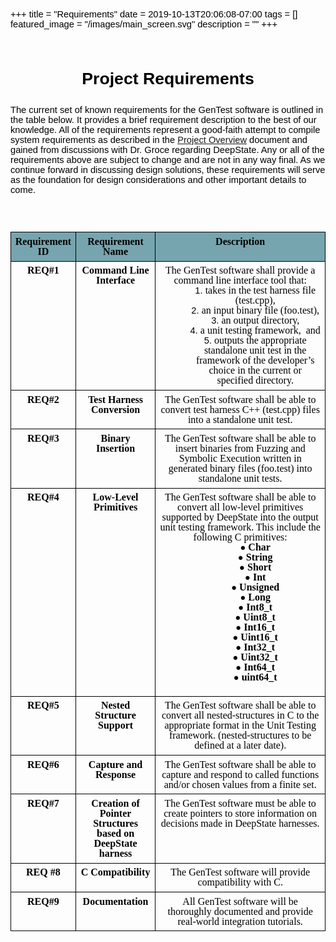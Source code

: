 +++
title =  "Requirements"
date = 2019-10-13T20:06:08-07:00
tags = []
featured_image = "/images/main_screen.svg"
description = ""
+++
# Project Requirements 


The current set of known requirements for the GenTest software is outlined in the table below. It provides a brief requirement description to the best of our knowledge. All of the requirements represent a good-faith attempt to compile system requirements as described in the [Project Overview](https://www.cefns.nau.edu/~edo/Classes/CS_Capstone/Projects/F19/Groce-Deepstate.pdf) document and gained from discussions with Dr. Groce regarding DeepState.
    Any or all of the requirements above are subject to change and are not in any way final. As we continue forward in discussing design solutions, these requirements will serve as the foundation for design considerations and other important details to come.


<style type="text/css">.lst-kix_ujahvsvxzlra-4>li{counter-increment:lst-ctn-kix_ujahvsvxzlra-4}ol.lst-kix_ujahvsvxzlra-8.start{counter-reset:lst-ctn-kix_ujahvsvxzlra-8 0}ol.lst-kix_83s431f5he2p-6{list-style-type:none}ol.lst-kix_83s431f5he2p-5{list-style-type:none}ol.lst-kix_83s431f5he2p-0.start{counter-reset:lst-ctn-kix_83s431f5he2p-0 0}ol.lst-kix_83s431f5he2p-4{list-style-type:none}ol.lst-kix_83s431f5he2p-3{list-style-type:none}ol.lst-kix_ujahvsvxzlra-5.start{counter-reset:lst-ctn-kix_ujahvsvxzlra-5 0}ol.lst-kix_83s431f5he2p-8{list-style-type:none}ol.lst-kix_83s431f5he2p-7{list-style-type:none}ol.lst-kix_ujahvsvxzlra-4{list-style-type:none}.lst-kix_rop068xp75kp-7>li:before{content:"\0025cb  "}ol.lst-kix_ujahvsvxzlra-3{list-style-type:none}ol.lst-kix_ujahvsvxzlra-6{list-style-type:none}ol.lst-kix_ujahvsvxzlra-5{list-style-type:none}ol.lst-kix_83s431f5he2p-2{list-style-type:none}ol.lst-kix_83s431f5he2p-8.start{counter-reset:lst-ctn-kix_83s431f5he2p-8 0}ol.lst-kix_ujahvsvxzlra-8{list-style-type:none}.lst-kix_rop068xp75kp-5>li:before{content:"\0025a0  "}ol.lst-kix_83s431f5he2p-1{list-style-type:none}ol.lst-kix_ujahvsvxzlra-7{list-style-type:none}ol.lst-kix_83s431f5he2p-0{list-style-type:none}.lst-kix_rop068xp75kp-4>li:before{content:"\0025cb  "}.lst-kix_rop068xp75kp-8>li:before{content:"\0025a0  "}.lst-kix_rop068xp75kp-3>li:before{content:"\0025cf  "}ol.lst-kix_ujahvsvxzlra-0{list-style-type:none}ol.lst-kix_ujahvsvxzlra-2{list-style-type:none}.lst-kix_rop068xp75kp-2>li:before{content:"\0025a0  "}ol.lst-kix_ujahvsvxzlra-1{list-style-type:none}.lst-kix_ujahvsvxzlra-3>li{counter-increment:lst-ctn-kix_ujahvsvxzlra-3}.lst-kix_83s431f5he2p-7>li{counter-increment:lst-ctn-kix_83s431f5he2p-7}.lst-kix_rop068xp75kp-6>li:before{content:"\0025cf  "}.lst-kix_ujahvsvxzlra-6>li{counter-increment:lst-ctn-kix_ujahvsvxzlra-6}ul.lst-kix_rop068xp75kp-7{list-style-type:none}ul.lst-kix_rop068xp75kp-8{list-style-type:none}.lst-kix_83s431f5he2p-7>li:before{content:"" counter(lst-ctn-kix_83s431f5he2p-7,lower-latin) ". "}.lst-kix_83s431f5he2p-6>li:before{content:"" counter(lst-ctn-kix_83s431f5he2p-6,decimal) ". "}.lst-kix_83s431f5he2p-8>li:before{content:"" counter(lst-ctn-kix_83s431f5he2p-8,lower-roman) ". "}ol.lst-kix_ujahvsvxzlra-3.start{counter-reset:lst-ctn-kix_ujahvsvxzlra-3 0}ol.lst-kix_83s431f5he2p-2.start{counter-reset:lst-ctn-kix_83s431f5he2p-2 0}.lst-kix_83s431f5he2p-3>li:before{content:"" counter(lst-ctn-kix_83s431f5he2p-3,decimal) ". "}.lst-kix_83s431f5he2p-6>li{counter-increment:lst-ctn-kix_83s431f5he2p-6}.lst-kix_83s431f5he2p-2>li:before{content:"" counter(lst-ctn-kix_83s431f5he2p-2,lower-roman) ". "}.lst-kix_83s431f5he2p-4>li:before{content:"" counter(lst-ctn-kix_83s431f5he2p-4,lower-latin) ". "}.lst-kix_83s431f5he2p-1>li:before{content:"" counter(lst-ctn-kix_83s431f5he2p-1,lower-latin) ". "}.lst-kix_83s431f5he2p-5>li:before{content:"" counter(lst-ctn-kix_83s431f5he2p-5,lower-roman) ". "}.lst-kix_ujahvsvxzlra-8>li{counter-increment:lst-ctn-kix_ujahvsvxzlra-8}.lst-kix_83s431f5he2p-0>li:before{content:"" counter(lst-ctn-kix_83s431f5he2p-0,decimal) ". "}ol.lst-kix_83s431f5he2p-3.start{counter-reset:lst-ctn-kix_83s431f5he2p-3 0}ol.lst-kix_ujahvsvxzlra-2.start{counter-reset:lst-ctn-kix_ujahvsvxzlra-2 0}.lst-kix_ujahvsvxzlra-5>li{counter-increment:lst-ctn-kix_ujahvsvxzlra-5}.lst-kix_83s431f5he2p-3>li{counter-increment:lst-ctn-kix_83s431f5he2p-3}.lst-kix_rmyud1qxnyz7-0>li:before{content:"\0025cf  "}.lst-kix_ujahvsvxzlra-2>li{counter-increment:lst-ctn-kix_ujahvsvxzlra-2}.lst-kix_rmyud1qxnyz7-2>li:before{content:"\0025a0  "}.lst-kix_83s431f5he2p-0>li{counter-increment:lst-ctn-kix_83s431f5he2p-0}.lst-kix_rmyud1qxnyz7-1>li:before{content:"\0025cb  "}.lst-kix_rmyud1qxnyz7-5>li:before{content:"\0025a0  "}ul.lst-kix_rop068xp75kp-1{list-style-type:none}ul.lst-kix_rop068xp75kp-2{list-style-type:none}ul.lst-kix_rop068xp75kp-0{list-style-type:none}ul.lst-kix_rop068xp75kp-5{list-style-type:none}.lst-kix_rmyud1qxnyz7-4>li:before{content:"\0025cb  "}ul.lst-kix_rop068xp75kp-6{list-style-type:none}ul.lst-kix_rop068xp75kp-3{list-style-type:none}.lst-kix_rmyud1qxnyz7-3>li:before{content:"\0025cf  "}ul.lst-kix_rop068xp75kp-4{list-style-type:none}.lst-kix_83s431f5he2p-4>li{counter-increment:lst-ctn-kix_83s431f5he2p-4}.lst-kix_rmyud1qxnyz7-6>li:before{content:"\0025cf  "}.lst-kix_rmyud1qxnyz7-8>li:before{content:"\0025a0  "}.lst-kix_rmyud1qxnyz7-7>li:before{content:"\0025cb  "}ol.lst-kix_83s431f5he2p-7.start{counter-reset:lst-ctn-kix_83s431f5he2p-7 0}.lst-kix_xe73szdc95yh-5>li:before{content:"\0025a0  "}.lst-kix_xe73szdc95yh-6>li:before{content:"\0025cf  "}.lst-kix_xe73szdc95yh-7>li:before{content:"\0025cb  "}.lst-kix_83s431f5he2p-5>li{counter-increment:lst-ctn-kix_83s431f5he2p-5}.lst-kix_xe73szdc95yh-8>li:before{content:"\0025a0  "}ol.lst-kix_ujahvsvxzlra-4.start{counter-reset:lst-ctn-kix_ujahvsvxzlra-4 0}ul.lst-kix_xe73szdc95yh-8{list-style-type:none}ol.lst-kix_83s431f5he2p-1.start{counter-reset:lst-ctn-kix_83s431f5he2p-1 0}ul.lst-kix_xe73szdc95yh-7{list-style-type:none}ol.lst-kix_ujahvsvxzlra-1.start{counter-reset:lst-ctn-kix_ujahvsvxzlra-1 0}ol.lst-kix_83s431f5he2p-4.start{counter-reset:lst-ctn-kix_83s431f5he2p-4 0}.lst-kix_ujahvsvxzlra-0>li{counter-increment:lst-ctn-kix_ujahvsvxzlra-0}.lst-kix_83s431f5he2p-1>li{counter-increment:lst-ctn-kix_83s431f5he2p-1}ul.lst-kix_rmyud1qxnyz7-8{list-style-type:none}ul.lst-kix_rmyud1qxnyz7-7{list-style-type:none}ul.lst-kix_rmyud1qxnyz7-6{list-style-type:none}ul.lst-kix_rmyud1qxnyz7-1{list-style-type:none}ul.lst-kix_rmyud1qxnyz7-0{list-style-type:none}.lst-kix_ujahvsvxzlra-7>li{counter-increment:lst-ctn-kix_ujahvsvxzlra-7}ul.lst-kix_rmyud1qxnyz7-5{list-style-type:none}ul.lst-kix_rmyud1qxnyz7-4{list-style-type:none}ul.lst-kix_rmyud1qxnyz7-3{list-style-type:none}ol.lst-kix_ujahvsvxzlra-7.start{counter-reset:lst-ctn-kix_ujahvsvxzlra-7 0}ul.lst-kix_rmyud1qxnyz7-2{list-style-type:none}.lst-kix_rop068xp75kp-1>li:before{content:"\0025cb  "}.lst-kix_rop068xp75kp-0>li:before{content:"\0025cf  "}ul.lst-kix_xe73szdc95yh-2{list-style-type:none}.lst-kix_83s431f5he2p-2>li{counter-increment:lst-ctn-kix_83s431f5he2p-2}ul.lst-kix_xe73szdc95yh-1{list-style-type:none}ol.lst-kix_ujahvsvxzlra-0.start{counter-reset:lst-ctn-kix_ujahvsvxzlra-0 0}ul.lst-kix_xe73szdc95yh-0{list-style-type:none}ol.lst-kix_83s431f5he2p-5.start{counter-reset:lst-ctn-kix_83s431f5he2p-5 0}.lst-kix_ujahvsvxzlra-1>li{counter-increment:lst-ctn-kix_ujahvsvxzlra-1}ul.lst-kix_xe73szdc95yh-6{list-style-type:none}ul.lst-kix_xe73szdc95yh-5{list-style-type:none}ul.lst-kix_xe73szdc95yh-4{list-style-type:none}ul.lst-kix_xe73szdc95yh-3{list-style-type:none}.lst-kix_ujahvsvxzlra-3>li:before{content:"" counter(lst-ctn-kix_ujahvsvxzlra-3,decimal) ". "}.lst-kix_ujahvsvxzlra-2>li:before{content:"" counter(lst-ctn-kix_ujahvsvxzlra-2,lower-roman) ". "}.lst-kix_ujahvsvxzlra-4>li:before{content:"" counter(lst-ctn-kix_ujahvsvxzlra-4,lower-latin) ". "}.lst-kix_ujahvsvxzlra-1>li:before{content:"" counter(lst-ctn-kix_ujahvsvxzlra-1,lower-latin) ". "}.lst-kix_ujahvsvxzlra-5>li:before{content:"" counter(lst-ctn-kix_ujahvsvxzlra-5,lower-roman) ". "}ol.lst-kix_83s431f5he2p-6.start{counter-reset:lst-ctn-kix_83s431f5he2p-6 0}.lst-kix_ujahvsvxzlra-7>li:before{content:"" counter(lst-ctn-kix_ujahvsvxzlra-7,lower-latin) ". "}.lst-kix_83s431f5he2p-8>li{counter-increment:lst-ctn-kix_83s431f5he2p-8}.lst-kix_ujahvsvxzlra-0>li:before{content:"" counter(lst-ctn-kix_ujahvsvxzlra-0,decimal) ". "}.lst-kix_ujahvsvxzlra-6>li:before{content:"" counter(lst-ctn-kix_ujahvsvxzlra-6,decimal) ". "}.lst-kix_ujahvsvxzlra-8>li:before{content:"" counter(lst-ctn-kix_ujahvsvxzlra-8,lower-roman) ". "}.lst-kix_xe73szdc95yh-4>li:before{content:"\0025cb  "}.lst-kix_xe73szdc95yh-3>li:before{content:"\0025cf  "}ol.lst-kix_ujahvsvxzlra-6.start{counter-reset:lst-ctn-kix_ujahvsvxzlra-6 0}.lst-kix_xe73szdc95yh-1>li:before{content:"\0025cb  "}.lst-kix_xe73szdc95yh-0>li:before{content:"\0025cf  "}.lst-kix_xe73szdc95yh-2>li:before{content:"\0025a0  "}ol{margin:0;padding:0}table td,table th{padding:0}.c26{border-right-style:solid;padding:5pt 5pt 5pt 5pt;border-bottom-color:#000000;border-top-width:1pt;border-right-width:1pt;border-left-color:#000000;vertical-align:top;border-right-color:#000000;border-left-width:1pt;border-top-style:solid;border-left-style:solid;border-bottom-width:1pt;width:288pt;border-top-color:#000000;border-bottom-style:solid}.c25{border-right-style:solid;padding:5pt 5pt 5pt 5pt;border-bottom-color:#000000;border-top-width:1pt;border-right-width:1pt;border-left-color:#000000;vertical-align:top;border-right-color:#000000;border-left-width:1pt;border-top-style:solid;border-left-style:solid;border-bottom-width:1pt;width:269.2pt;border-top-color:#000000;border-bottom-style:solid}.c10{border-right-style:solid;padding:5pt 5pt 5pt 5pt;border-bottom-color:#000000;border-top-width:1pt;border-right-width:1pt;border-left-color:#000000;vertical-align:top;border-right-color:#000000;border-left-width:1pt;border-top-style:solid;border-left-style:solid;border-bottom-width:1pt;width:86.2pt;border-top-color:#000000;border-bottom-style:solid}.c15{border-right-style:solid;padding:5pt 5pt 5pt 5pt;border-bottom-color:#000000;border-top-width:1pt;border-right-width:1pt;border-left-color:#000000;vertical-align:top;border-right-color:#000000;border-left-width:1pt;border-top-style:solid;border-left-style:solid;border-bottom-width:1pt;width:57.8pt;border-top-color:#000000;border-bottom-style:solid}.c24{border-right-style:solid;padding:5pt 5pt 5pt 5pt;border-bottom-color:#000000;border-top-width:1pt;border-right-width:1pt;border-left-color:#000000;vertical-align:top;border-right-color:#000000;border-left-width:1pt;border-top-style:solid;border-left-style:solid;border-bottom-width:1pt;width:60.8pt;border-top-color:#000000;border-bottom-style:solid}.c23{border-right-style:solid;padding:5pt 5pt 5pt 5pt;border-bottom-color:#000000;border-top-width:1pt;border-right-width:1pt;border-left-color:#000000;vertical-align:top;border-right-color:#000000;border-left-width:1pt;border-top-style:solid;border-left-style:solid;border-bottom-width:1pt;width:78pt;border-top-color:#000000;border-bottom-style:solid}.c28{border-right-style:solid;padding:5pt 5pt 5pt 5pt;border-bottom-color:#000000;border-top-width:1pt;border-right-width:1pt;border-left-color:#000000;vertical-align:top;border-right-color:#000000;border-left-width:1pt;border-top-style:solid;border-left-style:solid;border-bottom-width:1pt;width:90.8pt;border-top-color:#000000;border-bottom-style:solid}.c27{border-right-style:solid;padding:5pt 5pt 5pt 5pt;border-bottom-color:#000000;border-top-width:1pt;border-right-width:1pt;border-left-color:#000000;vertical-align:top;border-right-color:#000000;border-left-width:1pt;border-top-style:solid;border-left-style:solid;border-bottom-width:1pt;width:87.8pt;border-top-color:#000000;border-bottom-style:solid}.c8{color:#000000;font-weight:400;text-decoration:none;vertical-align:baseline;font-size:11pt;font-family:"Arial";font-style:normal}.c18{padding-top:20pt;padding-bottom:6pt;line-height:1.15;page-break-after:avoid;orphans:2;widows:2;text-align:center}.c14{padding-top:16pt;padding-bottom:4pt;line-height:1.15;page-break-after:avoid;orphans:2;widows:2;text-align:center}.c31{color:#000000;font-weight:400;text-decoration:none;vertical-align:baseline;font-size:20pt;font-family:"Arial";font-style:normal}.c20{margin-left:36pt;padding-top:3pt;padding-bottom:0pt;line-height:1.0;orphans:2;widows:2;text-align:center}.c39{color:#000000;font-weight:400;text-decoration:none;vertical-align:baseline;font-size:14pt;font-family:"Times New Roman";font-style:normal}.c0{color:#000000;font-weight:700;text-decoration:none;vertical-align:baseline;font-size:14pt;font-family:"Times New Roman";font-style:normal}.c1{padding-top:0pt;padding-bottom:0pt;line-height:1.15;orphans:2;widows:2;text-align:center;height:11pt}.c2{color:#000000;font-weight:400;text-decoration:none;vertical-align:baseline;font-size:12pt;font-family:"Times New Roman";font-style:normal}.c21{padding-top:0pt;padding-bottom:0pt;line-height:1.15;orphans:2;widows:2;text-align:right}.c11{color:#000000;text-decoration:none;vertical-align:baseline;font-size:11pt;font-family:"Arial";font-style:normal}.c3{padding-top:0pt;padding-bottom:0pt;line-height:1.15;orphans:2;widows:2;text-align:center}.c9{margin-left:36pt;padding-top:0pt;padding-left:0pt;padding-bottom:0pt;line-height:1.0;text-align:center}.c40{padding-top:4pt;padding-bottom:0pt;line-height:1.0;orphans:2;widows:2;text-align:center}.c22{padding-top:10pt;padding-bottom:0pt;line-height:1.0;orphans:2;widows:2;text-align:center}.c13{color:#000000;text-decoration:none;vertical-align:baseline;font-size:12pt;font-family:"Times New Roman";font-style:normal}.c30{color:#434343;text-decoration:none;vertical-align:baseline;font-size:14pt;font-family:"Arial";font-style:normal}.c43{padding-top:3pt;padding-bottom:4pt;line-height:1.0;orphans:2;widows:2;text-align:center}.c5{padding-top:0pt;padding-bottom:0pt;line-height:1.0;text-align:center}.c33{color:#000000;text-decoration:none;vertical-align:baseline;font-style:italic}.c17{padding-top:0pt;padding-bottom:0pt;line-height:1.0;text-align:center}.c36{border-spacing:0;border-collapse:collapse;margin-right:auto}.c19{background-color:#ffffff;max-width:468pt;padding:72pt 72pt 72pt 72pt}.c7{font-size:12pt;font-family:"Times New Roman";font-weight:400}.c41{font-weight:400;font-size:20pt;font-family:"Arial"}.c35{font-size:12pt;font-family:"Times New Roman"}.c37{padding:0;margin:0}.c6{color:inherit;text-decoration:inherit}.c16{margin-left:36pt;padding-left:0pt}.c32{background-color:#76a5af}.c38{height:11pt}.c42{margin-left:36pt}.c29{height:28pt}.c12{height:0pt}.c4{font-weight:700}.c34{font-style:italic}.title{padding-top:0pt;color:#000000;font-size:26pt;padding-bottom:3pt;font-family:"Arial";line-height:1.15;page-break-after:avoid;orphans:2;widows:2;text-align:center}.subtitle{padding-top:0pt;color:#666666;font-size:15pt;padding-bottom:16pt;font-family:"Arial";line-height:1.15;page-break-after:avoid;orphans:2;widows:2;text-align:center}li{color:#000000;font-size:11pt;font-family:"Arial"}p{margin:0;color:#000000;font-size:11pt;font-family:"Arial"}h1{padding-top:20pt;color:#000000;font-size:20pt;padding-bottom:6pt;font-family:"Arial";line-height:1.15;page-break-after:avoid;orphans:2;widows:2;text-align:center}h2{padding-top:18pt;color:#000000;font-size:16pt;padding-bottom:6pt;font-family:"Arial";line-height:1.15;page-break-after:avoid;orphans:2;widows:2;text-align:center}h3{padding-top:16pt;color:#434343;font-size:14pt;padding-bottom:4pt;font-family:"Arial";line-height:1.15;page-break-after:avoid;orphans:2;widows:2;text-align:center}h4{padding-top:14pt;color:#666666;font-size:12pt;padding-bottom:4pt;font-family:"Arial";line-height:1.15;page-break-after:avoid;orphans:2;widows:2;text-align:center}h5{padding-top:12pt;color:#666666;font-size:11pt;padding-bottom:4pt;font-family:"Arial";line-height:1.15;page-break-after:avoid;orphans:2;widows:2;text-align:center}h6{padding-top:12pt;color:#666666;font-size:11pt;padding-bottom:4pt;font-family:"Arial";line-height:1.15;page-break-after:avoid;font-style:italic;orphans:2;widows:2;text-align:center}</style><span class="c30 c4"></span></h3><p class="c1"><span class="c2"></span></p><p class="c3"><span class="c2"></span></p>   <p class="c1"><span class="c2"></span></p><p class="c3"><span class="c13 c4"></span></p><p class="c1"><span class="c13 c4"></span></p><a id="t.74c7086f63e11f88d2379720bb7e1ade2c898c82"></a><a id="t.0"></a><table class="c36"><tbody><tr class="c29"><td class="c15 c32" colspan="1" rowspan="1"><p class="c5"><span class="c13 c4">Requirement ID</span></p></td><td class="c27 c32" colspan="1" rowspan="1"><p class="c5"><span class="c13 c4">Requirement Name</span></p></td><td class="c26 c32" colspan="1" rowspan="1"><p class="c5"><span class="c13 c4">Description</span></p></td></tr><tr class="c12"><td class="c15" colspan="1" rowspan="1"><p class="c5"><span class="c13 c4">REQ#1</span></p></td><td class="c27" colspan="1" rowspan="1"><p class="c5"><span class="c13 c4">Command Line Interface</span></p></td><td class="c26" colspan="1" rowspan="1"><p class="c17"><span class="c2">The GenTest software shall provide a command line interface tool that:</span></p><ol class="c37 lst-kix_83s431f5he2p-0 start" start="1"><li class="c9"><span class="c2">takes in the test harness file (test.cpp), </span></li><li class="c9"><span class="c2">an input binary file (foo.test), </span></li><li class="c9"><span class="c2">an output directory,</span></li><li class="c9"><span class="c2">a unit testing framework, &nbsp;and </span></li><li class="c9"><span class="c2">outputs the appropriate standalone unit test in the framework of the developer&rsquo;s choice in the current or specified directory.</span></li></ol></td></tr><tr class="c12"><td class="c15" colspan="1" rowspan="1"><p class="c5"><span class="c13 c4">REQ#2</span></p></td><td class="c27" colspan="1" rowspan="1"><p class="c5"><span class="c13 c4">Test Harness Conversion</span></p></td><td class="c26" colspan="1" rowspan="1"><p class="c17"><span class="c2">The GenTest software shall be able to convert test harness C++ (test.cpp) files into a standalone unit test.</span></p></td></tr><tr class="c12"><td class="c15" colspan="1" rowspan="1"><p class="c5"><span class="c13 c4">REQ#3</span></p></td><td class="c27" colspan="1" rowspan="1"><p class="c5"><span class="c13 c4">Binary Insertion </span></p></td><td class="c26" colspan="1" rowspan="1"><p class="c17"><span class="c2">The GenTest software shall be able to insert binaries from Fuzzing and Symbolic Execution written in generated binary files (foo.test) into standalone unit tests.</span></p></td></tr><tr class="c12"><td class="c24" colspan="1" rowspan="1"><p class="c5"><span class="c13 c4">REQ#4</span></p></td><td class="c28" colspan="1" rowspan="1"><p class="c5"><span class="c13 c4">Low-Level Primitives</span></p></td><td class="c25" colspan="1" rowspan="1"><p class="c17"><span class="c2">The GenTest software shall be able to convert all low-level primitives supported by DeepState into the output unit testing framework. This include the following C primitives:</span></p><ul class="c37 lst-kix_rmyud1qxnyz7-0 start"><li class="c9"><span class="c13 c4">Char</span></li><li class="c9"><span class="c4 c13">String</span></li><li class="c9"><span class="c13 c4">Short</span></li><li class="c9"><span class="c13 c4">Int</span></li><li class="c9"><span class="c13 c4">Unsigned </span></li><li class="c9"><span class="c13 c4">Long</span></li><li class="c9"><span class="c13 c4">Int8_t</span></li><li class="c9"><span class="c13 c4">Uint8_t</span></li><li class="c9"><span class="c13 c4">Int16_t</span></li><li class="c9"><span class="c13 c4">Uint16_t</span></li><li class="c9"><span class="c13 c4">Int32_t</span></li><li class="c9"><span class="c13 c4">Uint32_t</span></li><li class="c9"><span class="c13 c4">Int64_t</span></li><li class="c9"><span class="c13 c4">uint64_t</span></li></ul><p class="c17 c38"><span class="c2"></span></p></td></tr><tr class="c12"><td class="c24" colspan="1" rowspan="1"><p class="c5"><span class="c13 c4">REQ#5</span></p></td><td class="c28" colspan="1" rowspan="1"><p class="c5"><span class="c13 c4">Nested Structure Support</span></p></td><td class="c25" colspan="1" rowspan="1"><p class="c17"><span class="c2">The GenTest software shall be able to convert all nested-structures in C to the appropriate format in the Unit Testing framework. (nested-structures to be defined at a later date).</span></p></td></tr><tr class="c12"><td class="c24" colspan="1" rowspan="1"><p class="c5"><span class="c13 c4">REQ#6</span></p></td><td class="c28" colspan="1" rowspan="1"><p class="c5"><span class="c13 c4">Capture and Response </span></p></td><td class="c25" colspan="1" rowspan="1"><p class="c17"><span class="c2">The GenTest software shall be able to capture and respond to called functions and/or chosen values from a finite set. </span></p></td></tr><tr class="c12"><td class="c24" colspan="1" rowspan="1"><p class="c5"><span class="c13 c4">REQ#7</span></p></td><td class="c28" colspan="1" rowspan="1"><p class="c5"><span class="c13 c4">Creation of Pointer Structures based on DeepState harness</span></p></td><td class="c25" colspan="1" rowspan="1"><p class="c17"><span class="c2">The GenTest software must be able to create pointers to store information on decisions made in DeepState harnesses.</span></p><p class="c17 c38 c42"><span class="c13 c4"></span></p></td></tr><tr class="c12"><td class="c24" colspan="1" rowspan="1"><p class="c5"><span class="c13 c4">REQ #8</span></p></td><td class="c28" colspan="1" rowspan="1"><p class="c5"><span class="c13 c4">C Compatibility</span></p></td><td class="c25" colspan="1" rowspan="1"><p class="c17"><span class="c2">The GenTest software will provide compatibility with C. </span></p></td></tr><tr class="c12"><td class="c24" colspan="1" rowspan="1"><p class="c5"><span class="c13 c4">REQ#9</span></p></td><td class="c28" colspan="1" rowspan="1"><p class="c5"><span class="c13 c4">Documentation</span></p></td><td class="c25" colspan="1" rowspan="1"><p class="c17"><span class="c2">All GenTest software will be thoroughly documented and provide real-world integration tutorials. </span></p></td></tr></tbody></table><p class="c1"><span class="c13 c4"></span></p><p class="c1"><span class="c13 c4"></span></p><p class="c1"><span class="c2"></span></p><p class="c1"><span class="c2"></span></p><p class="c1"><span class="c2"></span></p><p class="c1"><span class="c2"></span></p><p class="c1"><span class="c2"></span></p><p class="c1"><span class="c8"></span></p><p class="c1"><span class="c8"></span></p><p class="c1"><span class="c8"></span></p><p class="c1"><span class="c8"></span></p><p class="c1"><span class="c8"></span></p><p class="c1"><span class="c8"></span></p><p class="c1"><span class="c8"></span></p><p class="c1"><span class="c8"></span></p><p class="c1"><span class="c8"></span></p><p class="c1"><span class="c8"></span></p><p class="c1"><span class="c8"></span></p><p class="c1"><span class="c8"></span></p><p class="c1"><span class="c8"></span></p><p class="c1"><span class="c8"></span></p><p class="c1"><span class="c8"></span></p><p class="c1"><span class="c8"></span></p><p class="c1"><span class="c8"></span></p><p class="c1"><span class="c8"></span></p><p class="c1"><span class="c8"></span></p><p class="c1"><span class="c8"></span></p><p class="c1"><span class="c8"></span></p><p class="c1"><span class="c8"></span></p><p class="c1"><span class="c8"></span></p><p class="c1"><span class="c8"></span></p><p class="c1"><span class="c8"></span></p><p class="c1"><span class="c8"></span></p><p class="c1"><span class="c8"></span></p><p class="c1"><span class="c8"></span></p><p class="c1"><span class="c8"></span></p><p class="c1"><span class="c8"></span></p><p class="c1"><span class="c8"></span></p><p class="c1"><span class="c8"></span></p><p class="c1"><span class="c8"></span></p>
